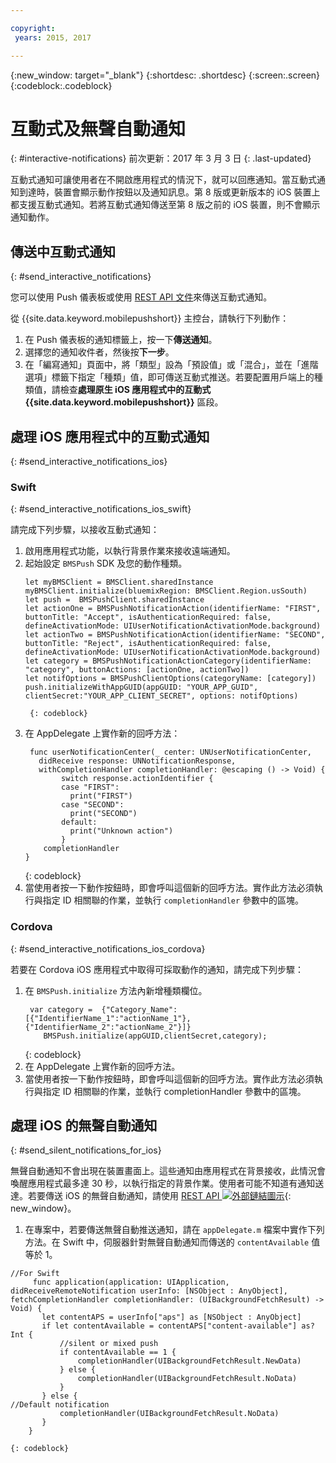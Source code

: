 ```yaml
---

copyright:
 years: 2015, 2017

---
```


{:new_window: target="_blank"}
{:shortdesc: .shortdesc}
{:screen:.screen}
{:codeblock:.codeblock}

# 互動式及無聲自動通知  
{: #interactive-notifications}
前次更新：2017 年 3 月 3 日
{: .last-updated}

互動式通知可讓使用者在不開啟應用程式的情況下，就可以回應通知。當互動式通知到達時，裝置會顯示動作按鈕以及通知訊息。第 8 版或更新版本的 iOS 裝置上都支援互動式通知。若將互動式通知傳送至第 8 版之前的 iOS 裝置，則不會顯示通知動作。

## 傳送中互動式通知
{: #send_interactive_notifications}

您可以使用 Push 儀表板或使用 [REST API 文件](t_restapi.html)來傳送互動式通知。

從 {{site.data.keyword.mobilepushshort}} 主控台，請執行下列動作： 

1. 在 Push 儀表板的通知標籤上，按一下**傳送通知**。 
2. 選擇您的通知收件者，然後按**下一步**。 
3. 在「編寫通知」頁面中，將「類型」設為「預設值」或「混合」，並在「進階選項」標籤下指定「種類」值，即可傳送互動式推送。若要配置用戶端上的種類值，請檢查**處理原生 iOS 應用程式中的互動式 {{site.data.keyword.mobilepushshort}}** 區段。

## 處理 iOS 應用程式中的互動式通知
{: #send_interactive_notifications_ios}

### Swift
{: #send_interactive_notifications_ios_swift}

請完成下列步驟，以接收互動式通知：

1. 啟用應用程式功能，以執行背景作業來接收遠端通知。 
1. 起始設定 `BMSPush` SDK 及您的動作種類。
	```
	let myBMSClient = BMSClient.sharedInstance
	myBMSClient.initialize(bluemixRegion: BMSClient.Region.usSouth)
	let push =  BMSPushClient.sharedInstance
    let actionOne = BMSPushNotificationAction(identifierName: "FIRST", buttonTitle: "Accept", isAuthenticationRequired: false, defineActivationMode: UIUserNotificationActivationMode.background)
   	let actionTwo = BMSPushNotificationAction(identifierName: "SECOND", buttonTitle: "Reject", isAuthenticationRequired: false, defineActivationMode: UIUserNotificationActivationMode.background)
   	let category = BMSPushNotificationActionCategory(identifierName: "category", buttonActions: [actionOne, actionTwo])
   	let notifOptions = BMSPushClientOptions(categoryName: [category])
	push.initializeWithAppGUID(appGUID: "YOUR_APP_GUID", clientSecret:"YOUR_APP_CLIENT_SECRET", options: notifOptions)
	```
		{: codeblock}

1. 在 AppDelegate 上實作新的回呼方法：
	```
	 func userNotificationCenter(_ center: UNUserNotificationCenter,
       didReceive response: UNNotificationResponse,
       withCompletionHandler completionHandler: @escaping () -> Void) {
            switch response.actionIdentifier {
		    case "FIRST":
		      print("FIRST")
		    case "SECOND":
		      print("SECOND")  
		    default:
		      print("Unknown action")
		    }
		completionHandler
	}
	```
	{: codeblock} 
5. 當使用者按一下動作按鈕時，即會呼叫這個新的回呼方法。實作此方法必須執行與指定 ID 相關聯的作業，並執行 `completionHandler` 參數中的區塊。


### Cordova
{: #send_interactive_notifications_ios_cordova}

若要在 Cordova iOS 應用程式中取得可採取動作的通知，請完成下列步驟：

1. 在 `BMSPush.initialize` 方法內新增種類欄位。
   ```
	var category =  {"Category_Name":[{"IdentifierName_1":"actionName_1"},{"IdentifierName_2":"actionName_2"}]}
       BMSPush.initialize(appGUID,clientSecret,category);
    ```
	{: codeblock} 
2. 在 AppDelegate 上實作新的回呼方法。
3. 當使用者按一下動作按鈕時，即會呼叫這個新的回呼方法。實作此方法必須執行與指定 ID 相關聯的作業，並執行 completionHandler 參數中的區塊。

## 處理 iOS 的無聲自動通知
{: #send_silent_notifications_for_ios}

無聲自動通知不會出現在裝置畫面上。這些通知由應用程式在背景接收，此情況會喚醒應用程式最多達 30 秒，以執行指定的背景作業。使用者可能不知道有通知送達。若要傳送 iOS 的無聲自動通知，請使用 [REST API ![外部鏈結圖示](../../icons/launch-glyph.svg "外部鏈結圖示")](https://mobile.{DomainName}/imfpush/){: new_window}。   

1. 在專案中，若要傳送無聲自動推送通知，請在 `appDelegate.m` 檔案中實作下列方法。在 Swift 中，伺服器針對無聲自動通知而傳送的 `contentAvailable` 值等於 1。
```
//For Swift
	 func application(application: UIApplication, didReceiveRemoteNotification userInfo: [NSObject : AnyObject], fetchCompletionHandler completionHandler: (UIBackgroundFetchResult) -> Void) {
       let contentAPS = userInfo["aps"] as [NSObject : AnyObject]
       if let contentAvailable = contentAPS["content-available"] as? Int {
           //silent or mixed push
           if contentAvailable == 1 {
               completionHandler(UIBackgroundFetchResult.NewData)
           } else {
               completionHandler(UIBackgroundFetchResult.NoData)
           }
       } else {
//Default notification 
           completionHandler(UIBackgroundFetchResult.NoData)
       }
    }
```
	{: codeblock}

